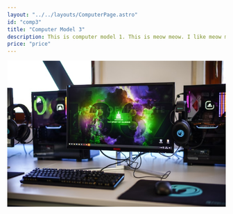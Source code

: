 ```yaml
---
layout: "../../layouts/ComputerPage.astro"
id: "comp3"
title: "Computer Model 3"
description: This is computer model 1. This is meow meow. I like meow meow.
price: "price"
---
```

![comp3](/src/images/showcase/comp3.jpg)